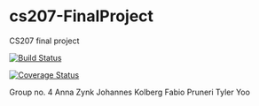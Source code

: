 # cs207-FinalProject
CS207 final project

[![Build Status](https://travis-ci.org/funkyADers/cs207-FinalProject.svg?branch=master)](https://travis-ci.org/funkyADers/cs207-FinalProject.svg?branch=master)

[![Coverage Status](https://codecov.io/gh/funkyADers/cs207-FinalProject/branch/master/graph/badge.svg)](https://codecov.io/gh/funkyADers/cs207-FinalProject)


Group no. 4
Anna Zynk
Johannes Kolberg
Fabio Pruneri
Tyler Yoo
